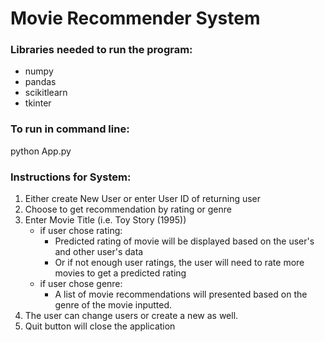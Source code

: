 # Movie Recommender System

### Libraries needed to run the program:
- numpy
- pandas
- scikitlearn
- tkinter


### To run in command line:
python App.py


### Instructions for System:
1) Either create New User or enter User ID of returning user
2) Choose to get recommendation by rating or genre
3) Enter Movie Title (i.e. Toy Story (1995))
    - if user chose rating:
        - Predicted rating of movie will be displayed based on the user's and other user's data
        - Or if not enough user ratings, the user will need to rate more movies to get a predicted rating
    - if user chose genre:
        - A list of movie recommendations will presented based on the genre of the movie inputted.
4) The user can change users or create a new as well.
5) Quit button will close the application
